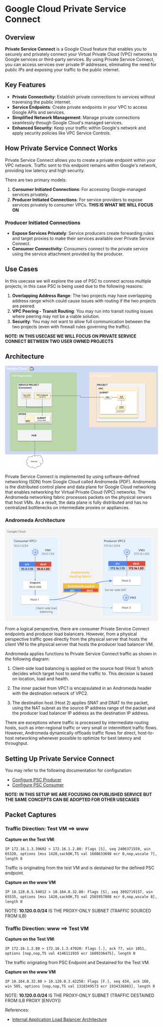 # Google Cloud Private Service Connect

## Overview

**Private Service Connect** is a Google Cloud feature that enables you to securely and privately connect your Virtual Private Cloud (VPC) networks to Google services or third-party services. By using Private Service Connect, you can access services over private IP addresses, eliminating the need for public IPs and exposing your traffic to the public internet.

## Key Features

- **Private Connectivity**: Establish private connections to services without traversing the public internet.
- **Service Endpoints**: Create private endpoints in your VPC to access Google APIs and services.
- **Simplified Network Management**: Manage private connections seamlessly through Google Cloud's managed services.
- **Enhanced Security**: Keep your traffic within Google's network and apply security policies like VPC Service Controls.

## How Private Service Connect Works

Private Service Connect allows you to create a private endpoint within your VPC network. Traffic sent to this endpoint remains within Google's network, providing low latency and high security.

There are two primary models:

1. **Consumer Initiated Connections**: For accessing Google-managed services privately.
2. **Producer Initiated Connections**: For service providers to expose services privately to consumer VPCs. **THIS IS WHAT WE WILL FOCUS ON**

### Producer Initiated Connections

- **Expose Services Privately**: Service producers create forwarding rules and target proxies to make their services available over Private Service Connect.
- **Consumer Connectivity**: Consumers connect to the private service using the service attachment provided by the producer.

## Use Cases

In this usecase we will explore the use of PSC to connect across multiple projects, in this case PSC is being used due to the following reasons:

1. **Overlapping Address Range**: The two projects may have overlapping address range which could cause issues with routing if the two projects are peered.
2. **VPC Peering - Transit Routing**: You may run into transit routing issues where peering may not be a viable solution.
3. **Security**: You may not want to allow full communication between the two projects (even with firewall rules governing the traffic).

**NOTE: IN THIS USECASE WE WILL FOCUS ON PRIVATE SERVICE CONNECT BETWEEN TWO USER OWNED PROJECTS**

## Architecture

![Image](./images/architecture.png "PSC Architecture")

Private Service Connect is implemented by using software-defined networking (SDN) from Google Cloud called Andromeda (PDF). Andromeda is the distributed control plane and data plane for Google Cloud networking that enables networking for Virtual Private Cloud (VPC) networks. The Andromeda networking fabric processes packets on the physical servers that host VMs. As a result, the data plane is fully distributed and has no centralized bottlenecks on intermediate proxies or appliances.

### Andromeda Architecture
![Image](./images/andromeda.png "Andromeda")

From a logical perspective, there are consumer Private Service Connect endpoints and producer load balancers. However, from a physical perspective traffic goes directly from the physical server that hosts the client VM to the physical server that hosts the producer load balancer VM.

Andromeda applies functions to Private Service Connect traffic as shown in the following diagram:

1. Client-side load balancing is applied on the source host (Host 1) which decides which target host to send the traffic to. This decision is based on location, load and health.

2. The inner packet from VPC1 is encapsulated in an Andromeda header with the destination network of VPC2.

3. The destination host (Host 2) applies SNAT and DNAT to the packet, using the NAT subnet as the source IP address range of the packet and the producer load balancer IP address as the destination IP address.

There are exceptions where traffic is processed by intermediate routing hosts, such as inter-regional traffic or very small or intermittent traffic flows. However, Andromeda dynamically offloads traffic flows for direct, host-to-host networking whenever possible to optimize for best latency and throughput.

## Setting Up Private Service Connect

You may refer to the following documentation for configuration:

- [Configure PSC Producer](https://cloud.google.com/vpc/docs/configure-private-service-connect-producer)
- [Configure PSC Consumer](https://cloud.google.com/vpc/docs/configure-private-service-connect-services)

**NOTE: IN THIS SETUP WE ARE FOCUSING ON PUBLISHED SERVICE BUT THE SAME CONCEPTS CAN BE ADOPTED FOR OTHER USECASES**

## Packet Captures

### Traffic Direction: Test VM ==> www

**Capture on the Test VM**:
```
IP 172.16.1.3.39602 > 172.16.1.2.80: Flags [S], seq 2406371559, win 65320, options [mss 1420,sackOK,TS val 1608633698 ecr 0,nop,wscale 7], length 0
```

Traffic is originating from the test VM and is destained for the defined PSC endpoint.


**Capture on the www VM**
```
IP 10.120.0.5.54012 > 10.164.0.32.80: Flags [S], seq 3892719157, win 65535, options [mss 1420,sackOK,TS val 2565957808 ecr 0,nop,wscale 8], length 0
```

NOTE: **10.120.0.0/24** IS THE PROXY-ONLY SUBNET (TRAFFIC SOURCED FROM ILB)

### Traffic Direction: www ==> Test VM

**Capture on the Test VM**:
```
IP 172.16.1.2.80 > 172.16.1.3.47020: Flags [.], ack 77, win 1051, options [nop,nop,TS val 4146111935 ecr 1609336475], length 0
```

The traffic orignating from PSC Endpoint and Destained for the Test VM.

**Capture on the www VM**
```
IP 10.164.0.32.80 > 10.120.0.3.42258: Flags [F.], seq 434, ack 160, win 505, options [nop,nop,TS val 1318349573 ecr 1934326883], length 0
```

NOTE: **10.120.0.0/24** IS THE PROXY-ONLY SUBNET (TRAFFIC DESTAINED FROM ILB PROXY [ENVOY])

References:
- [Internal Application Load Balancer Architecture](https://cloud.google.com/load-balancing/docs/l7-internal)

